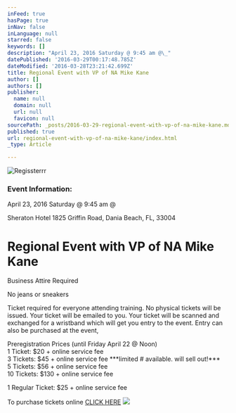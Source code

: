 ```yaml
---
inFeed: true
hasPage: true
inNav: false
inLanguage: null
starred: false
keywords: []
description: "April 23, 2016 Saturday @ 9:45 am @\_"
datePublished: '2016-03-29T00:17:48.785Z'
dateModified: '2016-03-28T23:21:42.699Z'
title: Regional Event with VP of NA Mike Kane
author: []
authors: []
publisher:
  name: null
  domain: null
  url: null
  favicon: null
sourcePath: _posts/2016-03-29-regional-event-with-vp-of-na-mike-kane.md
published: true
url: regional-event-with-vp-of-na-mike-kane/index.html
_type: Article

---
```

![Regissterrr ](https://s3-us-west-2.amazonaws.com/the-grid-img/p/f8f0f3b5b8f4b59d933cf0ddf106803a36602d43.jpg)

### Event Information:

April 23, 2016 Saturday @ 9:45 am @ 

Sheraton Hotel 1825 Griffin Road, Dania Beach, FL, 33004

# Regional Event with VP of NA Mike Kane

Business Attire Required

No jeans or sneakers

Ticket required for everyone attending training. No physical tickets will be issued. Your ticket will be emailed to you. Your ticket will be scanned and exchanged for a wristband which will get you entry to the event. Entry can also be purchased at the event,

Preregistration Prices (until Friday April 22 @ Noon)  
1 Ticket: $20 + online service fee  
3 Tickets: $45 + online service fee \*\*\*limited \# available. will sell out!\*\*\*  
5 Tickets: $56 + online service fee  
10 Tickets: $130 + online service fee

1 Regular Ticket: $25 + online service fee

To purchase tickets online [CLICK HERE][0]
![](https://the-grid-user-content.s3-us-west-2.amazonaws.com/33ef05f8-d7a8-455d-9cd5-2c0804b7aecc.jpg)

[0]: https://iboteamevents.com/events/748425